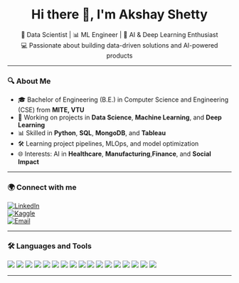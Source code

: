 <h1 align="center">Hi there 👋, I'm Akshay Shetty </h1>
<p align="center">
🎯 Data Scientist | 📊 ML Engineer | 🧠 AI & Deep Learning Enthusiast <br>
💻 Passionate about building data-driven solutions and AI-powered products
</p>

---

### 🔍 About Me

- 🎓 Bachelor of Engineering (B.E.) in Computer Science and Engineering (CSE) from **MITE, VTU**
- 🤖 Working on projects in **Data Science**, **Machine Learning**, and **Deep Learning**
- 📊 Skilled in **Python**, **SQL**, **MongoDB**, and **Tableau**
- 🛠️ Learning project pipelines, MLOps, and model optimization
- 🌐 Interests: AI in **Healthcare**, **Manufacturing**,**Finance**, and **Social Impact**

---

### 🌍 Connect with me

[![LinkedIn](https://img.shields.io/badge/LinkedIn-blue?style=flat&logo=linkedin)](https://www.linkedin.com/in/akshay-shetty-25b3a624a/)  
[![Kaggle](https://img.shields.io/badge/Kaggle-blue?style=flat&logo=kaggle)](https://www.kaggle.com/akshayshetty7)  
[![Email](https://img.shields.io/badge/Email-D14836?style=flat&logo=gmail&logoColor=white)](mailto:akshayshetty747@gmail.com)

---

### 🛠️ Languages and Tools

<p align="left">

  <!-- Programming Languages -->
  <img src="https://img.shields.io/badge/Python-3776AB?style=for-the-badge&logo=python&logoColor=white"/>
  <img src="https://img.shields.io/badge/SQL-336791?style=for-the-badge&logo=mysql&logoColor=white"/>
  <img src="https://img.shields.io/badge/MongoDB-4EA94B?style=for-the-badge&logo=mongodb&logoColor=white"/>
  <img src="https://img.shields.io/badge/Git-F05032?style=for-the-badge&logo=git&logoColor=white"/>

  <!-- ML & DL Frameworks -->
  <img src="https://img.shields.io/badge/TensorFlow-FF6F00?style=for-the-badge&logo=tensorflow&logoColor=white"/>
  <img src="https://img.shields.io/badge/PyTorch-EE4C2C?style=for-the-badge&logo=pytorch&logoColor=white"/>
  <img src="https://img.shields.io/badge/Scikit--Learn-F7931E?style=for-the-badge&logo=scikit-learn&logoColor=white"/>
  <img src="https://img.shields.io/badge/Streamlit-FF4B4B?style=for-the-badge&logo=streamlit&logoColor=white"/>

  <!-- Tools & Platforms -->
  <img src="https://img.shields.io/badge/Jupyter-F37626?style=for-the-badge&logo=jupyter&logoColor=white"/>
  <img src="https://img.shields.io/badge/DVC-945DD6?style=for-the-badge&logo=dvc&logoColor=white"/>
  <img src="https://img.shields.io/badge/Docker-2496ED?style=for-the-badge&logo=docker&logoColor=white"/>

  <!-- Data Libraries -->
  <img src="https://img.shields.io/badge/Numpy-013243?style=for-the-badge&logo=numpy&logoColor=white"/>
  <img src="https://img.shields.io/badge/Pandas-150458?style=for-the-badge&logo=pandas&logoColor=white"/>
  <img src="https://img.shields.io/badge/Seaborn-3776AB?style=for-the-badge&logo=seaborn&logoColor=white"/>
  <img src="https://img.shields.io/badge/Matplotlib-11557C?style=for-the-badge&logo=matplotlib&logoColor=white"/>

  <!-- BI Tools -->
  <img src="https://img.shields.io/badge/Power%20BI-F2C811?style=for-the-badge&logo=powerbi&logoColor=black"/>
  <img src="https://img.shields.io/badge/Tableau-E97627?style=for-the-badge&logo=tableau&logoColor=white"/>

</p>


---



